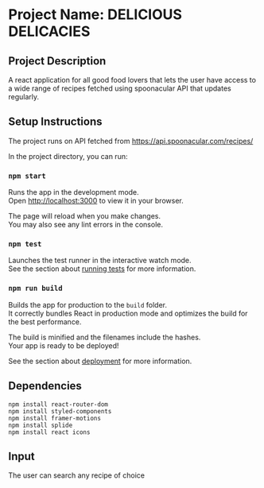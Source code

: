 # Project Name: DELICIOUS DELICACIES


## Project Description
A react application for all good food lovers that lets the user have access to a wide range of recipes fetched using spoonacular API that updates regularly.

## Setup Instructions
The project runs on API fetched from https://api.spoonacular.com/recipes/

In the project directory, you can run:

### `npm start`

Runs the app in the development mode.\
Open [http://localhost:3000](http://localhost:3000) to view it in your browser.

The page will reload when you make changes.\
You may also see any lint errors in the console.

### `npm test`

Launches the test runner in the interactive watch mode.\
See the section about [running tests](https://facebook.github.io/create-react-app/docs/running-tests) for more information.

### `npm run build`

Builds the app for production to the `build` folder.\
It correctly bundles React in production mode and optimizes the build for the best performance.

The build is minified and the filenames include the hashes.\
Your app is ready to be deployed!

See the section about [deployment](https://facebook.github.io/create-react-app/docs/deployment) for more information.

## Dependencies
    npm install react-router-dom
    npm install styled-components
    npm install framer-motions
    npm install splide
    npm install react icons

## Input 
The user can search any recipe of choice
